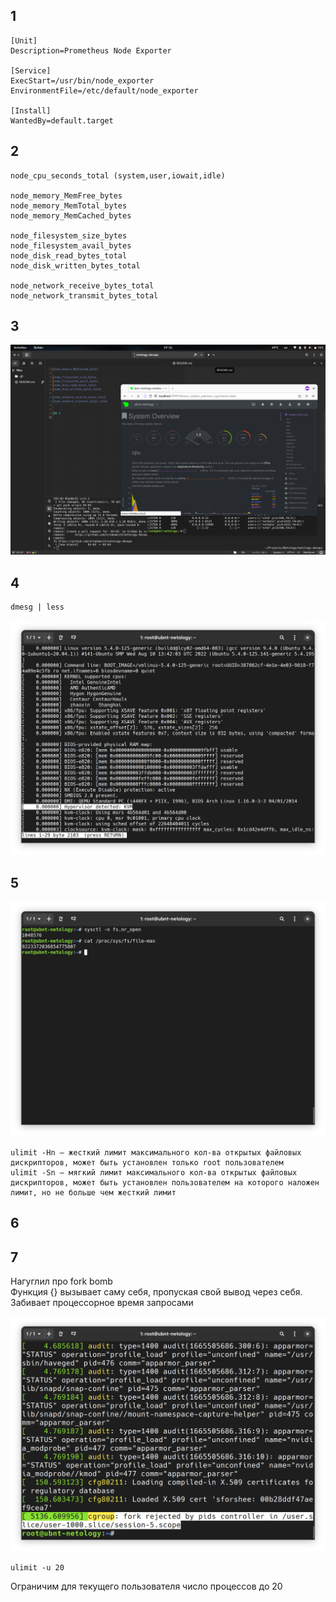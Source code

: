 ## 1
```
[Unit]
Description=Prometheus Node Exporter
 
[Service]
ExecStart=/usr/bin/node_exporter
EnvironmentFile=/etc/default/node_exporter

[Install]
WantedBy=default.target
```
## 2
```
node_cpu_seconds_total (system,user,iowait,idle)

node_memory_MemFree_bytes
node_memory_MemTotal_bytes
node_memory_MemCached_bytes

node_filesystem_size_bytes
node_filesystem_avail_bytes
node_disk_read_bytes_total
node_disk_written_bytes_total

node_network_receive_bytes_total
node_network_transmit_bytes_total
```

## 3
![](./3.png?raw=true)

## 4
```
dmesg | less
```
![](./4.png?raw=true)

## 5
![](./5.png?raw=true)

```
ulimit -Hn — жесткий лимит максимального кол-ва открытых файловых дискрипторов, может быть установлен только root пользователем
ulimit -Sn — мягкий лимит максимального кол-ва открытых файловых дискрипторов, может быть установлен пользователем на которого наложен лимит, но не больше чем жесткий лимит
``` 
## 6



## 7
Нагуглил про fork bomb \
Функция {} вызывает саму себя, пропуская свой вывод через себя. Забивает процессорное время запросами

![](./7.png?raw=true)

```
ulimit -u 20 
```
Ограничим для текущего пользователя число процессов до 20
